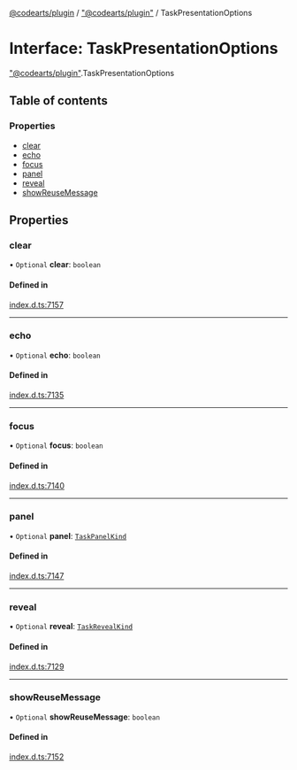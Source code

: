 [@codearts/plugin](../README.md) / ["@codearts/plugin"](../modules/_codearts_plugin_.md) / TaskPresentationOptions

# Interface: TaskPresentationOptions

["@codearts/plugin"](../modules/_codearts_plugin_.md).TaskPresentationOptions

## Table of contents

### Properties

- [clear](codearts_plugin_.TaskPresentationOptions.md#clear)
- [echo](codearts_plugin_.TaskPresentationOptions.md#echo)
- [focus](codearts_plugin_.TaskPresentationOptions.md#focus)
- [panel](codearts_plugin_.TaskPresentationOptions.md#panel)
- [reveal](codearts_plugin_.TaskPresentationOptions.md#reveal)
- [showReuseMessage](codearts_plugin_.TaskPresentationOptions.md#showreusemessage)

## Properties

### clear

• `Optional` **clear**: `boolean`

#### Defined in

[index.d.ts:7157](https://github.com/huaweicloud/cloudide-plugin-api/blob/03c74e5/index.d.ts#L7157)

___

### echo

• `Optional` **echo**: `boolean`

#### Defined in

[index.d.ts:7135](https://github.com/huaweicloud/cloudide-plugin-api/blob/03c74e5/index.d.ts#L7135)

___

### focus

• `Optional` **focus**: `boolean`

#### Defined in

[index.d.ts:7140](https://github.com/huaweicloud/cloudide-plugin-api/blob/03c74e5/index.d.ts#L7140)

___

### panel

• `Optional` **panel**: [`TaskPanelKind`](../enums/codearts_plugin_.TaskPanelKind.md)

#### Defined in

[index.d.ts:7147](https://github.com/huaweicloud/cloudide-plugin-api/blob/03c74e5/index.d.ts#L7147)

___

### reveal

• `Optional` **reveal**: [`TaskRevealKind`](../enums/codearts_plugin_.TaskRevealKind.md)

#### Defined in

[index.d.ts:7129](https://github.com/huaweicloud/cloudide-plugin-api/blob/03c74e5/index.d.ts#L7129)

___

### showReuseMessage

• `Optional` **showReuseMessage**: `boolean`

#### Defined in

[index.d.ts:7152](https://github.com/huaweicloud/cloudide-plugin-api/blob/03c74e5/index.d.ts#L7152)
